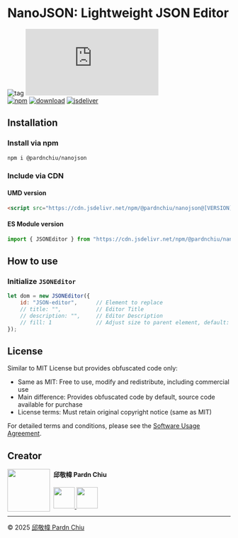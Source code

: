 # NanoJSON: Lightweight JSON Editor

![tag](https://img.shields.io/badge/tag-JavaScript%20Library-bb4444) 
![size](https://img.shields.io/github/size/pardnchiu/NanoJSON/dist%2FNanoJSON.js)<br>
[![npm](https://img.shields.io/npm/v/@pardnchiu/nanojson)](https://www.npmjs.com/package/@pardnchiu/nanojson)
[![download](https://img.shields.io/npm/dm/@pardnchiu/nanojson)](https://www.npmjs.com/package/@pardnchiu/nanojson)
[![jsdeliver](https://img.shields.io/jsdelivr/npm/hm/@pardnchiu/nanojson)](https://www.jsdelivr.com/package/npm/@pardnchiu/nanojson)

## Installation

### Install via npm
```bash
npm i @pardnchiu/nanojson
```

### Include via CDN

#### UMD version
```html
<script src="https://cdn.jsdelivr.net/npm/@pardnchiu/nanojson@[VERSION]/dist/NanoJSON.js"></script>
```

#### ES Module version
```javascript
import { JSONEditor } from "https://cdn.jsdelivr.net/npm/@pardnchiu/nanojson@[VERSION]/dist/NanoJSON.esm.js";
```

## How to use

### Initialize `JSONEditor`
```Javascript
let dom = new JSONEditor({
    id: "JSON-editor",      // Element to replace
    // title: "",           // Editor Title 
    // description: "",     // Editor Description 
    // fill: 1              // Adjust size to parent element, default: 1 | true
});
``` 

## License

Similar to MIT License but provides obfuscated code only:
- Same as MIT: Free to use, modify and redistribute, including commercial use 
- Main difference: Provides obfuscated code by default, source code available for purchase
- License terms: Must retain original copyright notice (same as MIT)

For detailed terms and conditions, please see the [Software Usage Agreement](https://github.com/pardnchiu/NanoJSON/blob/main/LICENSE).


## Creator

<img src="https://avatars.githubusercontent.com/u/25631760" align="left" width="96" height="96" style="margin-right: 0.5rem;">

<h4 style="padding-top: 0">邱敬幃 Pardn Chiu</h4>

<a href="mailto:dev@pardn.io" target="_blank">
    <img src="https://pardn.io/image/email.svg" width="48" height="48">
</a> <a href="https://linkedin.com/in/pardnchiu" target="_blank">
    <img src="https://pardn.io/image/linkedin.svg" width="48" height="48">
</a>

***

©️ 2025 [邱敬幃 Pardn Chiu](https://pardn.io)

